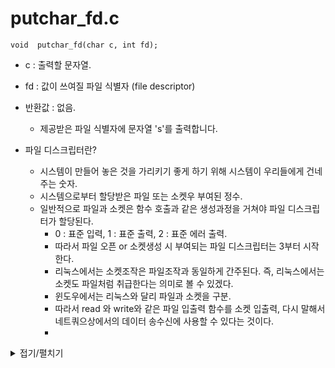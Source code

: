 # putchar_fd.c
```
void  putchar_fd(char c, int fd);
```
- c : 출력할 문자열.
- fd : 값이 쓰여질 파일 식별자 (file descriptor)
- 반환값 : 없음.
  - 제공받은 파일 식별자에 문자열 's'를 출력합니다.

- 파일 디스크립터란?
  - 시스템이 만들어 놓은 것을 가리키기 좋게 하기 위해 시스템이 우리들에게 건네주는 숫자.
  - 시스템으로부터 할당받은 파일 또는 소켓우 부여된 정수.
  - 일반적으로 파일과 소켓은 함수 호출과 같은 생성과정을 거쳐야 파일 디스크립터가 할당된다.
    - 0 : 표준 입력, 1 : 표준 출력, 2 : 표준 에러 출력.
    - 따라서 파일 오픈 or 소켓생성 시 부여되는 파일 디스크립터는 3부터 시작한다.
    - 리눅스에서는 소켓조작은 파일조작과 동일하게 간주된다. 즉, 리눅스에서는 소켓도 파일처럼 취급한다는 의미로 볼 수 있겠다.
    - 윈도우에서는 리눅스와 달리 파일과 소켓을 구분.
    - 따라서 read 와 write와 같은 파일 입출력 함수를 소켓 입출력, 다시 말해서 네트쿼으상에서의 데이터 송수신에 사용할 수 있다는 것이다.
    - 
  
  
<details markdown="1">
<summary>접기/펼치기</summary>
<!--summary 아래 빈칸 공백 두고 내용을 적는공간-->

```
void	ft_putchar_fd(char c, int fd)
{
	write(fd, &c, 1);// (fc, buf, size)
}
```
</details>
